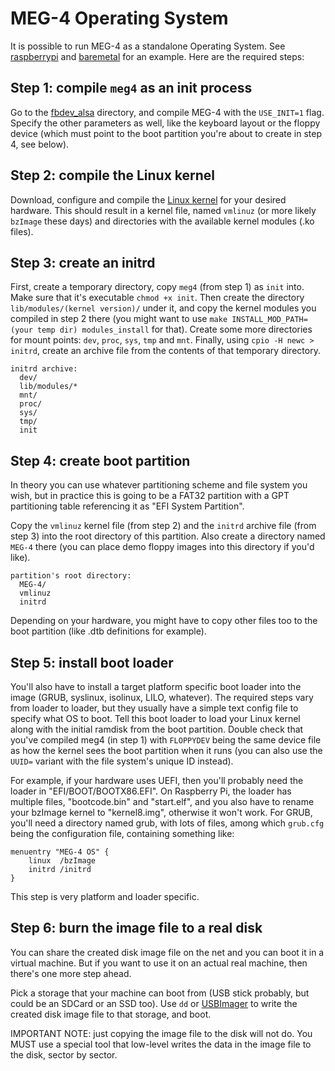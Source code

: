 MEG-4 Operating System
======================

It is possible to run MEG-4 as a standalone Operating System. See [raspberrypi](../platform/raspberrypi) and
[baremetal](../platform/baremetal) for an example. Here are the required steps:

Step 1: compile `meg4` as an init process
-----------------------------------------

Go to the [fbdev_alsa](../platform/fbdev_alsa) directory, and compile MEG-4 with the `USE_INIT=1` flag. Specify the
other parameters as well, like the keyboard layout or the floppy device (which must point to the boot partition you're
about to create in step 4, see below).

Step 2: compile the Linux kernel
--------------------------------

Download, configure and compile the [Linux kernel](https://github.com/torvalds/linux) for your desired hardware. This
should result in a kernel file, named `vmlinuz` (or more likely `bzImage` these days) and directories with the available
kernel modules (.ko files).

Step 3: create an initrd
------------------------

First, create a temporary directory, copy `meg4` (from step 1) as `init` into. Make sure that it's executable `chmod +x init`.
Then create the directory `lib/modules/(kernel version)/` under it, and copy the kernel modules you compiled in step 2 there
(you might want to use `make INSTALL_MOD_PATH=(your temp dir) modules_install` for that). Create some more directories for mount
points: `dev`, `proc`, `sys`, `tmp` and `mnt`. Finally, using `cpio -H newc > initrd`, create an archive file from the contents
of that temporary directory.

```
initrd archive:
  dev/
  lib/modules/*
  mnt/
  proc/
  sys/
  tmp/
  init
```

Step 4: create boot partition
-----------------------------

In theory you can use whatever partitioning scheme and file system you wish, but in practice this is going to be a FAT32
partition with a GPT partitioning table referencing it as "EFI System Partition".

Copy the `vmlinuz` kernel file (from step 2) and the `initrd` archive file (from step 3) into the root directory of this
partition. Also create a directory named `MEG-4` there (you can place demo floppy images into this directory if you'd like).

```
partition's root directory:
  MEG-4/
  vmlinuz
  initrd
```

Depending on your hardware, you might have to copy other files too to the boot partition (like .dtb definitions for example).

Step 5: install boot loader
---------------------------

You'll also have to install a target platform specific boot loader into the image (GRUB, syslinux, isolinux, LILO, whatever). The
required steps vary from loader to loader, but they usually have a simple text config file to specify what OS to boot. Tell this
boot loader to load your Linux kernel along with the initial ramdisk from the boot partition. Double check that you've compiled
meg4 (in step 1) with `FLOPPYDEV` being the same device file as how the kernel sees the boot partition when it runs (you can
also use the `UUID=` variant with the file system's unique ID instead).

For example, if your hardware uses UEFI, then you'll probably need the loader in "EFI/BOOT/BOOTX86.EFI". On Raspberry Pi, the
loader has multiple files, "bootcode.bin" and "start.elf", and you also have to rename your bzImage kernel to "kernel8.img",
otherwise it won't work. For GRUB, you'll need a directory named grub, with lots of files, among which `grub.cfg` being the
configuration file, containing something like:
```
menuentry "MEG-4 OS" {
    linux  /bzImage
    initrd /initrd
}
```

This step is very platform and loader specific.

Step 6: burn the image file to a real disk
------------------------------------------

You can share the created disk image file on the net and you can boot it in a virtual machine. But if you want to use it on an
actual real machine, then there's one more step ahead.

Pick a storage that your machine can boot from (USB stick probably, but could be an SDCard or an SSD too). Use `dd` or
[USBImager](https://bztsrc.gitlab.io/usbimager/) to write the created disk image file to that storage, and boot.

IMPORTANT NOTE: just copying the image file to the disk will not do. You MUST use a special tool that low-level writes the data
in the image file to the disk, sector by sector.
